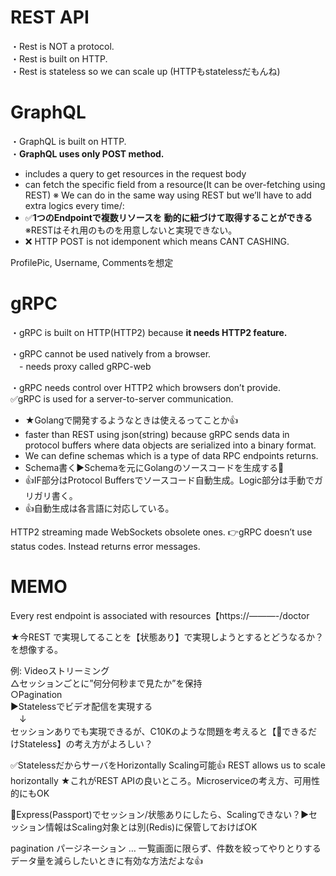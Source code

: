 # REST API
・Rest is NOT a protocol.<br>
・Rest is built on HTTP.<br>
・Rest is stateless so we can scale up (HTTPもstatelessだもんね)<br>

# GraphQL
・GraphQL is built on HTTP.<br>
・**GraphQL uses only POST method.**<br>
- includes a query to get resources in the request body
- can fetch the specific field from a resource(It can be over-fetching using REST) ※ We can do in the same way using REST but we’ll have to add extra logics every time/:
- ✅**1つのEndpointで複数リソースを 動的に紐づけて取得することができる**　※RESTはそれ用のものを用意しないと実現できない。
- ❌ HTTP POST is not idemponent which means CANT CASHING.

ProfilePic, Username, Commentsを想定

# gRPC
・gRPC is built on HTTP(HTTP2) because **it needs HTTP2 feature.**<br>

・gRPC cannot be used natively from a browser.<br>
　- needs proxy called gRPC-web <br>

・gRPC needs control over HTTP2 which browsers don’t provide.<br>
✅gRPC is used for a server-to-server communication.
- ★Golangで開発するようなときは使えるってことか👍
- faster than REST using json(string) because gRPC sends data in protocol buffers where data objects are serialized into a binary format.
- We can define schemas which is a type of data RPC endpoints returns.
- Schema書く▶︎Schemaを元にGolangのソースコードを生成する🔴
- 👍IF部分はProtocol Buffersでソースコード自動生成。Logic部分は手動でガリガリ書く。
- 👍自動生成は各言語に対応している。

HTTP2 streaming made WebSockets obsolete ones.
👉gRPC doesn’t use status codes. Instead returns error messages.

# MEMO

Every rest endpoint is associated with resources【https://———-/doctor

★今REST で実現してることを【状態あり】で実現しようとするとどうなるか？を想像する。

例: Videoストリーミング<br>
△セッションごとに”何分何秒まで見たか”を保持<br>
○Pagination<br>
▶︎Statelessでビデオ配信を実現する<br>
　↓<br>
セッションありでも実現できるが、C10Kのような問題を考えると【🔴できるだけStateless】の考え方がよろしい？

✅StatelessだからサーバをHorizontally Scaling可能👍
REST allows us to scale horizontally 
★これがREST APIの良いところ。Microserviceの考え方、可用性的にもOK

🤔Express(Passport)でセッション/状態ありにしたら、Scalingできない？▶︎セッション情報はScaling対象とは別(Redis)に保管しておけばOK

pagination パージネーション
… 一覧画面に限らず、件数を絞ってやりとりするデータ量を減らしたいときに有効な方法だよな👍

